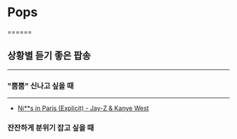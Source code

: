 # Pops
======
## 상황별 듣기 좋은 팝송
-------------------
### "뿜뿜" 신나고 싶을 때
---------------------
* [Ni**s in Paris (Explicit) - Jay-Z & Kanye West](https://www.youtube.com/watch?v=gG_dA32oH44)
### 잔잔하게 분위기 잡고 싶을 때
